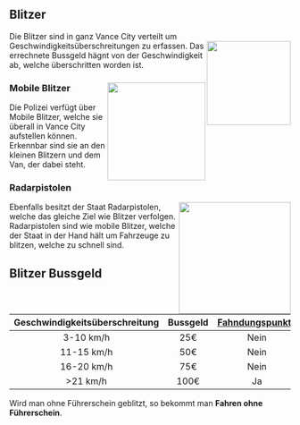 ## Blitzer

Die Blitzer sind in ganz Vance City verteilt um Geschwindigkeitsüberschreitungen zu erfassen. <img align="right" width="150" eight="100" src="../../../assets/image/biz/Blitzer.png">
Das errechnete Bussgeld hägnt von der Geschwindigkeit ab, welche überschritten worden ist.

### Mobile Blitzer <img align="right" width="175" eight="175" src="../../../assets/image/biz/Mobiler-Blitzer.png">

Die Polizei verfügt über Mobile Blitzer, welche sie überall in Vance City aufstellen können. Erkennbar sind sie an den kleinen Blitzern und dem Van, der dabei steht.

### Radarpistolen

Ebenfalls besitzt der Staat Radarpistolen, <img align="right" width="200" eight="100" src="../../../assets/image/biz/Radarpistole.png">
welche das gleiche Ziel wie Blitzer verfolgen. Radarpistolen sind wie mobile Blitzer, welche der Staat in der Hand hält um Fahrzeuge zu blitzen, welche zu schnell sind.

## Blitzer Bussgeld

| Geschwindigkeitsüberschreitung | Bussgeld | [Fahndungspunkte](../../pages/​allgemein/​fahndungspunkte.md) |
|:-:|:-:|:-:|
| 3-10 km/h | 25€ | Nein |
| 11-15 km/h | 50€ | Nein |  
| 16-20 km/h | 75€ | Nein |
| >21 km/h | 100€ | Ja |

Wird man ohne Führerschein geblitzt, so bekommt man **Fahren ohne Führerschein**.
